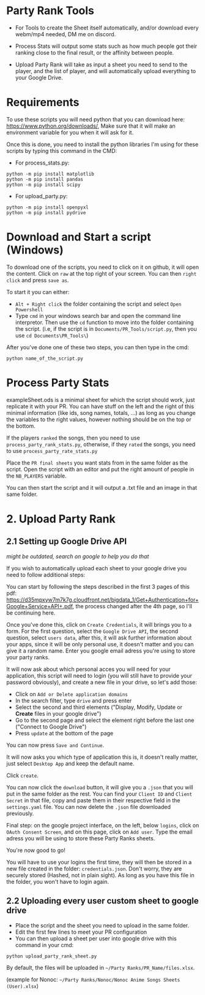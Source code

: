 # Party Rank Tools

- For Tools to create the Sheet itself automatically, and/or download every webm/mp4 needed, DM me on discord.

- Process Stats will output some stats such as how much people got their ranking close to the final result, or the affinity between people.

- Upload Party Rank will take as input a sheet you need to send to the player, and the list of player, and will automatically upload everything to your Google Drive.

# Requirements

To use these scripts you will need python that you can download here: <https://www.python.org/downloads/>,
Make sure that it will make an environment variable for you when it will ask for it.

Once this is done, you need to install the python libraries I'm using for these scripts by typing this command in the CMD:

- For process_stats.py:
```
python -m pip install matplotlib
python -m pip install pandas
python -m pip install scipy
```

- For upload_party.py:
```
python -m pip install openpyxl
python -m pip install pydrive
```

# Download and Start a script (Windows)

To download one of the scripts, you need to click on it on github, it will open the content. Click on `raw` at the top right of your screen. You can then `right click` and press `save as`.

To start it you can either:
- `Alt + Right click` the folder containing the script and select `Open Powershell`
- Type `cmd` in your windows search bar and open the command line interpretor. Then use the `cd` function to move into the folder containing the script. (i.e, if the script is in `Documents/PR_Tools/script.py`, then you use `cd Documents\PR_Tools\`)
  
After you've done one of these two steps, you can then type in the cmd:
```
python name_of_the_script.py
```

# Process Party Stats

exampleSheet.ods is a minimal sheet for which the script should work, just replicate it with your PR. You can have stuff on the left and the right of this minimal information (like ids, song names, totals, ...) as long as you change the variables to the right values, however nothing should be on the top or the bottom.

If the players `ranked` the songs, then you need to use `process_party_rank_stats.py`, otherwise, if they `rated` the songs, you need to use `process_party_rate_stats.py`

Place the `PR final sheets` you want stats from in the same folder as the script. Open the script with an editor and put the right amount of people in the `NB_PLAYERS` variable.

You can then start the script and it will output a .txt file and an image in that same folder.

# 2. Upload Party Rank

## 2.1 Setting up Google Drive API

*might be outdated, search on google to help you do that*

If you wish to automatically upload each sheet to your google drive you need to follow additional steps:

You can start by following the steps described in the first 3 pages of this pdf:
<https://d35mpxyw7m7k7g.cloudfront.net/bigdata_1/Get+Authentication+for+Google+Service+API+.pdf>, the process changed after the 4th page, so I'll be continuing here.

Once you've done this, click on `Create Credentials`, it will brings you to a form.
For the first question, select the `Google Drive API`, the second question, select `users data`, after this, it will ask further information about your apps, since it will be only personal use, it doesn't matter and you can give it a random name. Enter you google email adress you're using to store your party ranks.

It will now ask about which personal acces you will need for your application, this script will need to login (you will still have to provide your password obviously), and create a new file in your drive, so let's add those:
- Click on `Add or Delete application domains`
- In the search filter, type `drive` and press enter
- Select the second and third elements ("Display, Modify, Update or **Create** files in your google drive")
- Go to the second page and select the element right before the last one ("Connect to Google Drive")
- Press `update` at the bottom of the page

You can now press `Save and Continue`.

It will now asks you which type of application this is, it doesn't really matter, just select `Desktop App` and keep the default name.

Click `create`.

You can now click the `download` button, it will give you a `.json` that you will put in the same folder as the rest. You can find your `Client ID` and `Client Secret` in that file, copy and paste them in their respective field in the `settings.yaml` file. You can now delete the `.json` file downloaded previously.

Final step: on the google project interface, on the left, below `logins`, click on `OAuth Consent Screen`, and on this page, click on `Add user`. Type the email adress you will be using to store these Party Ranks sheets.

You're now good to go!

You will have to use your logins the first time, they will then be stored in a new file created in the folder: `credentials.json`. Don't worry, they are securely stored (Hashed, not in plain sight). As long as you have this file in the folder, you won't have to login again.

## 2.2 Uploading every user custom sheet to google drive

- Place the script and the sheet you need to upload in the same folder.
- Edit the first few lines to meet your PR configuration
- You can then upload a sheet per user into google drive with this command in your cmd:
```
python upload_party_rank_sheet.py
```
By default, the files will be uploaded in `~/Party Ranks/PR_Name/files.xlsx`.

(example for Nonoc: `~/Party Ranks/Nonoc/Nonoc Anime Songs Sheets (User).xlsx`)